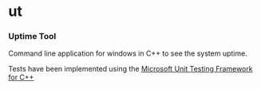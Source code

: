 # ut
### Uptime Tool

Command line application for windows in C++ to see the system uptime.

Tests have been implemented using the [Microsoft Unit Testing Framework for C++](https://docs.microsoft.com/en-us/visualstudio/test/how-to-use-microsoft-test-framework-for-cpp?view=vs-2019)
